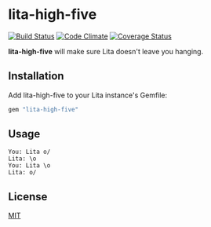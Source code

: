 # lita-high-five

[![Build Status](https://travis-ci.org/jimmycuadra/lita-high-five.png?branch=master)](https://travis-ci.org/jimmycuadra/lita-high-five)
[![Code Climate](https://codeclimate.com/github/jimmycuadra/lita-high-five.png)](https://codeclimate.com/github/jimmycuadra/lita-high-five)
[![Coverage Status](https://coveralls.io/repos/jimmycuadra/lita-high-five/badge.png)](https://coveralls.io/r/jimmycuadra/lita-high-five)

**lita-high-five** will make sure Lita doesn't leave you hanging.

## Installation

Add lita-high-five to your Lita instance's Gemfile:

``` ruby
gem "lita-high-five"
```

## Usage

```
You: Lita o/
Lita: \o
You: Lita \o
Lita: o/
```

## License

[MIT](http://opensource.org/licenses/MIT)
